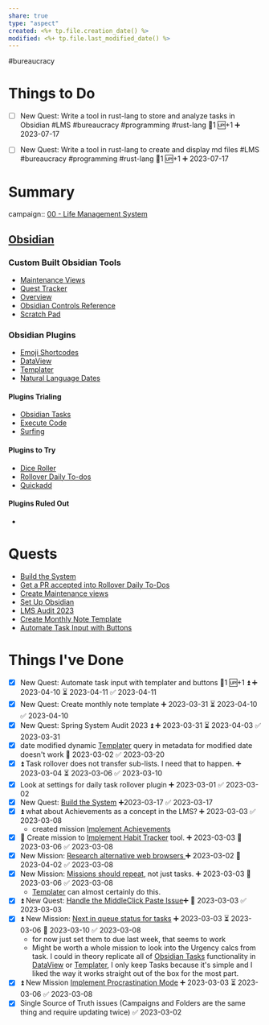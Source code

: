 ```yaml
---
share: true
type: "aspect"
created: <%+ tp.file.creation_date() %> 
modified: <%+ tp.file.last_modified_date() %>
---
```

 #bureaucracy 
# Things to Do
- [ ] New Quest: Write a tool in rust-lang to store and analyze tasks in Obsidian #LMS #bureaucracy #programming #rust-lang 🥄1 🆙+1 ➕ 2023-07-17 
- [ ] New Quest: Write a tool in rust-lang to create and display md files #LMS #bureaucracy #programming #rust-lang 🥄1 🆙+1 ➕ 2023-07-17 


# Summary
campaign:: [00 - Life Management System](../00%20-%20Life%20Management%20System.md)
## [Obsidian](./Obsidian.md)
### Custom Built Obsidian Tools
- [Maintenance Views](./Maintenance%20Views.md)
- [Quest Tracker](./Quest%20Tracker.md)
- [Overview](./Overview.md)
- [Obsidian Controls Reference](./Obsidian%20Controls%20Reference.md)
- [Scratch Pad](./Scratch%20Pad.md)

### Obsidian Plugins
- [Emoji Shortcodes](Emoji%20Shortcodes.md)
- [DataView](./DataView.md)
- [Templater](./Templater.md)
- [Natural Language Dates](Natural%20Language%20Dates.md)

#### Plugins Trialing
- [Obsidian Tasks](./Obsidian%20Tasks.md)
- [Execute Code](Execute%20Code.md)
- [Surfing](Surfing.md)

#### Plugins to Try
 - [Dice Roller](Dice%20Roller.md)
 - [Rollover Daily To-dos](./Rollover%20Daily%20To-dos.md)
 - [Quickadd](Quickadd.md)
 
#### Plugins Ruled Out
- 
# Quests
- [Build the System](./Build%20the%20System.md)
- [Get a PR accepted into Rollover Daily To-Dos](Get%20a%20PR%20accepted%20into%20Rollover%20Daily%20To-Dos.md)
- [Create Maintenance views](./Create%20Maintenance%20views.md)
- [Set Up Obsidian](./Set%20Up%20Obsidian.md)
- [LMS Audit 2023](./LMS%20Audit%202023.md)
- [Create Monthly Note Template](./Create%20Monthly%20Note%20Template.md)
- [Automate Task Input with Buttons](./Automate%20Task%20Input%20with%20Buttons.md)


# Things I've Done
- [x] New Quest: Automate task input with templater and buttons 🥄1 🆙+1 ⏫ ➕ 2023-04-10 ⏳ 2023-04-11 ✅ 2023-04-11
- [x] New Quest: Create monthly note template ➕ 2023-03-31 ⏳ 2023-04-10 ✅ 2023-04-10
- [x] New Quest: Spring System Audit 2023 ⏫ ➕ 2023-03-31 ⏳ 2023-04-03 ✅ 2023-03-31
- [x] date modified dynamic [Templater](./Templater.md) query in metadata for modified date doesn't work 🛫 2023-03-02 ✅ 2023-03-20
- [x] ⏫ Task rollover does not transfer sub-lists. I need that to happen. ➕ 2023-03-04 ⏳ 2023-03-06 ✅ 2023-03-10
- [x] Look at settings for daily task rollover plugin ➕ 2023-03-01 ✅ 2023-03-02
- [x] New Quest: [Build the System](./Build%20the%20System.md) ➕2023-03-17 ✅ 2023-03-17
- [x] ⏫ what about Achievements as a concept in the LMS? ➕ 2023-03-03 ✅ 2023-03-08
	- created mission [Implement Achievements](../01%20-%20Gamification/Implement%20Achievements.md)
- [x] 🔼 Create mission to [Implement Habit Tracker](../01%20-%20Gamification/Implement%20Habit%20Tracker.md) tool. ➕ 2023-03-03 📅 2023-03-06 ✅ 2023-03-08
- [x] New Mission: [Research alternative web browsers ](Research%20alternative%20web%20browsers.md) ➕ 2023-03-02 📅 2023-04-02 ✅ 2023-03-08
- [x] New Mission: [Missions should repeat](../03%20-%20Workflow/Missions%20should%20repeat.md), not just tasks. ➕ 2023-03-03 📅 2023-03-06 ✅ 2023-03-08
	- [Templater](./Templater.md) can almost certainly do this.
- [x] ⏫ New Quest: [Handle the MiddleClick Paste Issue](./Handle%20the%20MiddleClick%20Paste%20Issue.md)➕ 📅 2023-03-03 ✅ 2023-03-03
- [x] ⏫ New Mission: [Next in queue status for tasks](./Next%20in%20queue%20status%20for%20tasks.md) ➕ 2023-03-03 ⏳ 2023-03-06 📅 2023-03-10 ✅ 2023-03-08
	- for now just set them to due last week, that seems to work
	- Might be worth a whole mission to look into the Urgency calcs from task. I could in theory replicate all of [Obsidian Tasks](./Obsidian%20Tasks.md) functionality in [DataView](./DataView.md) or [Templater](./Templater.md), I only keep Tasks because it's simple and I liked the way it works straight out of the box for the most part.
- [x] ⏫ New Mission [Implement Procrastination Mode](../03%20-%20Workflow/Implement%20Procrastination%20Mode.md) ➕ 2023-03-03 ⏳ 2023-03-06 ✅ 2023-03-08
- [x] Single Source of Truth issues (Campaigns and Folders are the same thing and require updating twice) ✅ 2023-03-02
